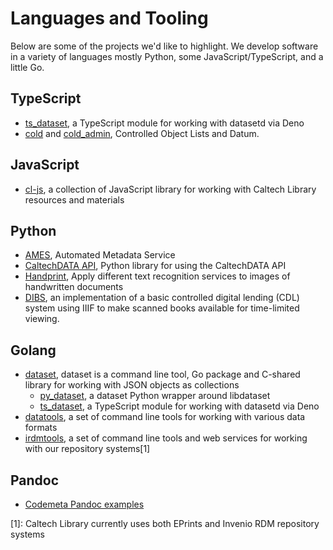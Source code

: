 
# Languages and Tooling

Below are some of the projects we'd like to highlight. We develop software in a variety of languages mostly Python, some JavaScript/TypeScript, and a little Go.

## TypeScript

- [ts_dataset](https://caltechlibrary.github.io/ts_dataset), a TypeScript module for working with datasetd via Deno
- [cold](https://github.com/caltechlibrary/cold) and [cold_admin](https://github.com/caltechlibrary/cold_admin), Controlled Object Lists and Datum.

## JavaScript

- [cl-js](https://caltechlibrary.github.io/cl-js/), a collection of JavaScript library for working with Caltech Library resources and materials

## Python

- [AMES](https://github.com/caltechlibrary/ames), Automated Metadata Service
- [CaltechDATA API](https://github.com/caltechlibrary/caltechdata_api), Python library for using the CaltechDATA API
- [Handprint](https://github.com/caltechlibrary/handprint), Apply different text recognition services to images of handwritten documents
- [DIBS](https://github.com/caltechlibrary/DIBS), an implementation of a basic controlled digital lending (CDL) system using IIIF to make scanned books available for time-limited viewing.

## Golang

- [dataset](https://caltechlibrary.github.io/dataset), dataset is a command line tool, Go package and C-shared library for working with JSON objects as collections
    - [py_dataset](https://caltechlibrary.github.io/py_dataset), a dataset Python wrapper around libdataset
    - [ts_dataset](https://caltechlibrary.github.io/ts_dataset), a TypeScript module for working with datasetd via Deno
- [datatools](https://caltechlibrary.github.io/datatools), a set of command line tools for working with various data formats
- [irdmtools](https://caltechlibrary.github.io/irdmtools), a set of command line tools and web services for working with our repository systems[1]

## Pandoc

- [Codemeta Pandoc examples](https://caltechlibrary.github.io/codemeta-pandoc-examples)


[1]: Caltech Library currently uses both EPrints and Invenio RDM repository systems

